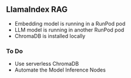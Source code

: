 ## LlamaIndex RAG
- Embedding model is running in a RunPod pod
- LLM model is running in another RunPod pod
- ChromaDB is installed locally

### To Do
- Use serverless ChromaDB
- Automate the Model Inference Nodes